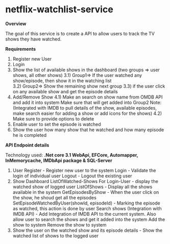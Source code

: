 # netflix-watchlist-service

**Overview**

The goal of this service is to create a API to allow users to track the TV shows they have watched. 

**Requirements**

1) Register new User
2) Login
3) Show the list of available shows in the dashboard (two groups => user shows, all other shows)
	3.1) Group1=> If the user watched any show/episode, then show it in the watching list	
	3.2) Group2=> Show the remaining show next group
	3.3) if the user click on any available show and get the episode details
4) Add/Remove Show
	4.1) Make an search on show name from OMDB API and add it into system
			Make sure that will get added into Group2
			Note: (Integrated with IMDB to pull details of the show, 
				available episodes, make search easier for adding a show or add icons for the shows)
	4.2) Make sure to provide options to delete
5) Enable user to set the episode is watched
6) Show the user how many show that he watched and how many episode he is completed


**API Endpoint details**

Technology used: **.Net core 3.1 WebApi, EFCore, Automapper, InMemorycache, IMDbApi package & SQL-Server**

1) User
	Register - Register new user to the system
	Login - Validate the login of individual user
	Logout - Logout the existing user
2) Show Dashboard
	ListOfWatched-Shows For Login-User - display the watched show of logged user
	ListOfShows - Display all the shows available in the system
	GetEpisodesByShow - When the user click on the show, he shoud get all the episodes
	SetEpisodeWatchedByUser(showId, episodeId) - Marking the episode as watched, this action is done by user
	Search shows (Integration with IMDB API) - Add Integration of IMDB API to the current system. Also allow user to search the shows and get it added into the system
		Add the show to system
		Remove the show to system
3) Show the user on the watched show and its episode details - Show the watched list of shows to the logged user
